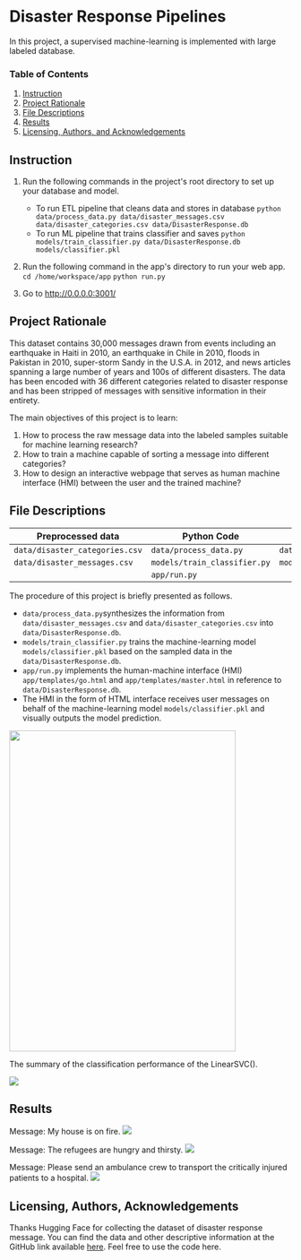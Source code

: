 # Disaster Response Pipelines

In this project, a supervised machine-learning is implemented with large labeled database. 

### Table of Contents

1. [Instruction](#instruction)
2. [Project Rationale](#rationale)
3. [File Descriptions](#files)
4. [Results](#results)
5. [Licensing, Authors, and Acknowledgements](#licensing)

## Instruction <a name="instruction"></a>

1. Run the following commands in the project's root directory to set up your database and model.

    - To run ETL pipeline that cleans data and stores in database
        `python data/process_data.py data/disaster_messages.csv data/disaster_categories.csv data/DisasterResponse.db`
    - To run ML pipeline that trains classifier and saves
        `python models/train_classifier.py data/DisasterResponse.db models/classifier.pkl`

2. Run the following command in the app's directory to run your web app.
    `cd /home/workspace/app`
    `python run.py`

3. Go to http://0.0.0.0:3001/

## Project Rationale<a name="rationale"></a>

This dataset contains 30,000 messages drawn from events including an earthquake in Haiti in 2010, an earthquake in Chile in 2010, floods in Pakistan in 2010, super-storm Sandy in the U.S.A. in 2012, and news articles spanning a large number of years and 100s of different disasters. The data has been encoded with 36 different categories related to disaster response and has been stripped of messages with sensitive information in their entirety. 

The main objectives of this project is to learn:

1. How to process the raw message data into the labeled samples suitable for machine learning research?
2. How to train a machine capable of sorting a message into different categories?
3. How to design an interactive webpage that serves as human machine interface (HMI) between the user and the trained machine?


## File Descriptions <a name="files"></a>

| Preprocessed data | Python Code | Processed data | HTML |
| --- | --- | --- | --- |
| `data/disaster_categories.csv` | `data/process_data.py` | `data/DisasterResponse.db` | `app/templates/go.html` |
| `data/disaster_messages.csv` | `models/train_classifier.py` | `models/classifier.pkl` | `app/templates/master.html` |
| | `app/run.py` | |

The procedure of this project is briefly presented as follows.

 - `data/process_data.py`synthesizes the information from `data/disaster_messages.csv` and `data/disaster_categories.csv` into `data/DisasterResponse.db`. 
 - `models/train_classifier.py` trains the machine-learning model `models/classifier.pkl` based on the sampled data in the `data/DisasterResponse.db`.
 - `app/run.py` implements the human-machine interface (HMI) `app/templates/go.html` and `app/templates/master.html` in reference to `data/DisasterResponse.db`.
 -  The HMI in the form of HTML interface receives user messages on behalf of the machine-learning model `models/classifier.pkl` and visually outputs the model prediction.


<img src="data/disaster_response.png" width = 404 height = 573>

The summary of the classification performance of the LinearSVC().

<img src="data/LinearSVC_summary.png">

## Results<a name="results"></a>

Message: My house is on fire.
<img src="data/house.png">

Message: The refugees are hungry and thirsty.
<img src="data/refugees.png">

Message: Please send an ambulance crew to transport the critically injured patients to a hospital.
<img src="data/hospital.png">

## Licensing, Authors, Acknowledgements<a name="licensing"></a>

Thanks Hugging Face for collecting the dataset of disaster response message.  You can find the data and other descriptive information at the GitHub link available [here](https://github.com/huggingface/datasets/tree/master/datasets/disaster_response_messages).  Feel free to use the code here.

